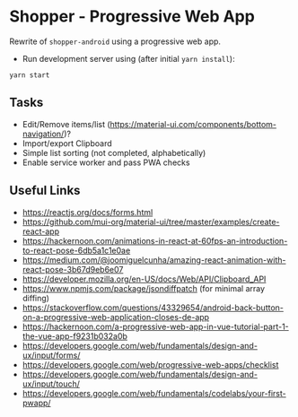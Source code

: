 # Shopper - Progressive Web App

Rewrite of `shopper-android` using a progressive web app.

- Run development server using (after initial `yarn install`):

```
yarn start
```

## Tasks

- Edit/Remove items/list (https://material-ui.com/components/bottom-navigation/)?
- Import/export Clipboard
- Simple list sorting (not completed, alphabetically)
- Enable service worker and pass PWA checks

## Useful Links

- https://reactjs.org/docs/forms.html
- https://github.com/mui-org/material-ui/tree/master/examples/create-react-app
- https://hackernoon.com/animations-in-react-at-60fps-an-introduction-to-react-pose-6db5a1c1e0ae
- https://medium.com/@joomiguelcunha/amazing-react-animation-with-react-pose-3b67d9eb6e07
- https://developer.mozilla.org/en-US/docs/Web/API/Clipboard_API
- https://www.npmjs.com/package/jsondiffpatch (for minimal array diffing)
- https://stackoverflow.com/questions/43329654/android-back-button-on-a-progressive-web-application-closes-de-app
- https://hackernoon.com/a-progressive-web-app-in-vue-tutorial-part-1-the-vue-app-f9231b032a0b
- https://developers.google.com/web/fundamentals/design-and-ux/input/forms/
- https://developers.google.com/web/progressive-web-apps/checklist
- https://developers.google.com/web/fundamentals/design-and-ux/input/touch/
- https://developers.google.com/web/fundamentals/codelabs/your-first-pwapp/
